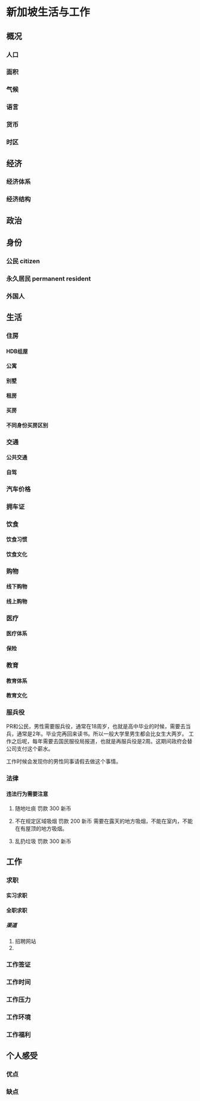 # 新加坡生活与工作

## 概况
### 人口

### 面积
### 气候
### 语言
### 货币
### 时区

## 经济

### 经济体系

### 经济结构



## 政治



## 身份

### 公民 citizen

### 永久居民 permanent resident

### 外国人


## 生活

### 住房
#### HDB组屋
#### 公寓
#### 别墅

#### 租房

#### 买房
#### 不同身份买房区别

### 交通

#### 公共交通

#### 自驾
### 汽车价格
### 拥车证

### 饮食

#### 饮食习惯

#### 饮食文化

### 购物

#### 线下购物

#### 线上购物


### 医疗

#### 医疗体系

#### 保险

### 教育

#### 教育体系

#### 教育文化

### 服兵役
PR和公民，男性需要服兵役，通常在18周岁，也就是高中毕业的时候，需要去当兵，通常是2年。毕业完再回来读书。所以一般大学里男生都会比女生大两岁。
工作之后呢，每年需要去国民服役局报道，也就是再服兵役是2周。这期间政府会替公司支付这个薪水。

工作时候会发现你的男性同事请假去做这个事情。

### 法律

#### 违法行为需要注意

1. 随地吐痰
罚款 300 新币

2. 不在规定区域吸烟
罚款 200 新币
需要在露天的地方吸烟，不能在室内，不能在有屋顶的地方吸烟。

3. 乱扔垃圾
罚款 300 新币


## 工作

### 求职
#### 实习求职
#### 全职求职

##### 渠道
1. 招聘网站
2. 

### 工作签证

### 工作时间

### 工作压力

### 工作环境

### 工作福利

## 个人感受

### 优点

### 缺点